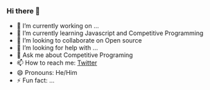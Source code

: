 ### Hi there 👋


- 🔭 I’m currently working on ...
- 🌱 I’m currently learning Javascript and Competitive Programming
- 👯 I’m looking to collaborate on Open source
- 🤔 I’m looking for help with ...
- 💬 Ask me about Competitive Programing
- 📫 How to reach me: [Twitter](https://twitter.com/phoenix__31)
- 😄 Pronouns: He/Him
- ⚡ Fun fact: ...

